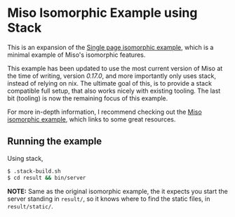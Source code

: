 # Miso Isomorphic Example using Stack
This is an expansion of the [Single page isomorphic example](https://github.com/FPtje/miso-isomorphic-example), which is a minimal example of Miso's isomorphic features.

This example has been updated to use the most current version of Miso at the time of writing, version _0.17.0_, and more importantly only uses stack, instead of relying on nix. The ultimate goal of this, is to provide a stack compatible full setup, that also works nicely with existing tooling. The last bit (tooling) is now the remaining focus of this example.

For more in-depth information, I recommend checking out the [Miso isomorphic example](https://github.com/FPtje/miso-isomorphic-example), which links to some great resources.

## Running the example

Using stack,

```bash
$ .stack-build.sh
$ cd result && bin/server
```

__NOTE:__ Same as the original isomorphic example, the it expects you start the server standing in `result/`, so it knows where to find the static files, in `result/static/`.
